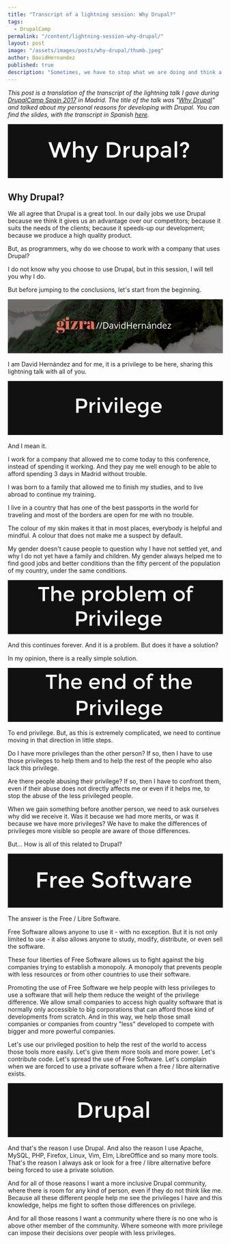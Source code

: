 ```yaml
---
title: "Transcript of a lightning session: Why Drupal?"
tags:
  - DrupalCamp
permalink: "/content/lightning-session-why-drupal/"
layout: post
image: "/assets/images/posts/why-drupal/thumb.jpeg"
author: DavidHernandez
published: true
description: "Sometimes, we have to stop what we are doing and think a little about why we do it."
---
```

*This post is a translation of the transcript of the lightning talk I gave during [DrupalCamp Spain 2017](https://2017.drupalcamp.es/) in Madrid. The title of the talk was "[Why Drupal](https://2017.drupalcamp.es/sessions/why-drupal-davidbaltha)" and talked about my personal reasons for developing with Drupal. You can find the slides, with the transcript in Spanish [here](http://slides.com/david_hernandez/why-drupal/).*

![Why Drupal?](/assets/images/posts/why-drupal/why-drupal.png)

## Why Drupal?

We all agree that Drupal is a great tool. In our daily jobs we use Drupal because we think it gives us an advantage over our competitors; because it suits the needs of the clients; because it speeds-up our development; because we produce a high quality product.

But, as programmers, why do we choose to work with a company that uses Drupal?

I do not know why you choose to use Drupal, but in this session, I will tell you why I do.

But before jumping to the conclusions, let's start from the beginning.

![About me](/assets/images/posts/why-drupal/about-me.png)

I am David Hernández and for me, it is a privilege to be here, sharing this lightning talk with all of you.

![Privilege](/assets/images/posts/why-drupal/privilege.png)

And I mean it.

I work for a company that allowed me to come today to this conference, instead of spending it working. And they pay me well enough to be able to afford spending 3 days in Madrid without trouble.

I was born to a family that allowed me to finish my studies, and to live abroad to continue my training.

I live in a country that has one of the best passports in the world for traveling and most of the borders are open for me with no trouble.

The colour of my skin makes it that in most places, everybody is helpful and mindful. A colour that does not make me a suspect by default.

My gender doesn't cause people to question why I have not settled yet, and why I do not yet have a family and children. My gender always helped me to find good jobs and better conditions than the fifty percent of the population of my country, under the same conditions.

![The problem of privilege](/assets/images/posts/why-drupal/problem-of-privilege.png)

And this continues forever. And it is a problem. But does it have a solution?

In my opinion, there is a really simple solution.

![The end of privilege](/assets/images/posts/why-drupal/end-of-privilege.png)

To end privilege. But, as this is extremely complicated, we need to continue moving in that direction in little steps.

Do I have more privileges than the other person? If so, then I have to use those privileges to help them and to help the rest of the people who also lack this privilege.

Are there people abusing their privilege? If so, then I have to confront them, even if their abuse does not directly affects me or even if it helps me, to stop the abuse of the less privileged people.

When we gain something before another person, we need to ask ourselves why did we receive it. Was it because we had more merits, or was it because we have more privileges? We have to make the differences of privileges more visible so people are aware of those differences.

But... How is all of this related to Drupal?

![Free software](/assets/images/posts/why-drupal/free-software.png)

The answer is the Free / Libre Software.

Free Software allows anyone to use it - with no exception. But it is not only limited to use - it also allows anyone to study, modify, distribute, or even sell the software.

These four liberties of Free Software allows us to fight against the big companies trying to establish a monopoly. A monopoly that prevents people with less resources or from other countries to use their software.

Promoting the use of Free Software we help people with less privileges to use a software that will help them reduce the weight of the privilege difference. We allow small companies to access high quality software that is normally only accessible to big corporations that can afford those kind of developments from scratch. And in this way, we help those small companies or companies from country "less" developed to compete with bigger and more powerful companies.

Let's use our privileged position to help the rest of the world to access those tools more easily. Let's give them more tools and more power. Let's contribute code. Let's spread the use of Free Software. Let's complain when we are forced to use a private software when a free / libre alternative exists.

![Drupal](/assets/images/posts/why-drupal/drupal.png)

And that's the reason I use Drupal. And also the reason I use Apache, MySQL, PHP, Firefox, Linux, Vim, Elm, LibreOffice and so many more tools. That's the reason I always ask or look for a free / libre alternative before being forced to use a private solution.

And for all of those reasons I want a more inclusive Drupal community, where there is room for any kind of person, even if they do not think like me. Because all these different people help me see the privileges I have and this knowledge, helps me fight to soften those differences on privilege.

And for all those reasons I want a community where there is no one who is above other member of the community. Where someone with more privilege can impose their decisions over people with less privileges.
